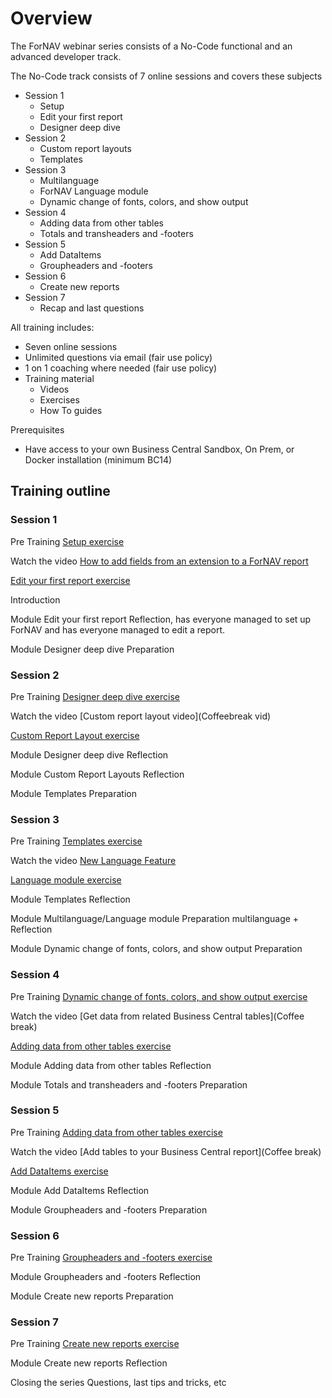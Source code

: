 # Overview

The ForNAV webinar series consists of a No-Code functional and an advanced developer track.

The No-Code track consists of 7 online sessions and covers these subjects

* Session 1
  * Setup
  * Edit your first report
  * Designer deep dive
* Session 2
  * Custom report layouts
  * Templates
* Session 3
  * Multilanguage
  * ForNAV Language module
  * Dynamic change of fonts, colors, and show output
* Session 4
  * Adding data from other tables
  * Totals and transheaders and -footers
* Session 5
  * Add DataItems
  * Groupheaders and -footers
* Session 6
  * Create new reports
* Session 7
  * Recap and last questions

All training includes:
* Seven online sessions
* Unlimited questions via email (fair use policy)
* 1 on 1 coaching where needed (fair use policy)
* Training material
  * Videos
  * Exercises
  * How To guides


Prerequisites
* Have access to your own Business Central Sandbox, On Prem, or Docker installation (minimum BC14)

## Training outline

### Session 1
Pre Training
[Setup exercise](/Exercises/Setup.Exercise.md)

Watch the video [How to add fields from an extension to a ForNAV report](https://www.youtube.com/watch?v=CmZhj17JDWk)

[Edit your first report exercise](/Exercises/EditYourFirstReport.Exercise.md)

Introduction

Module Edit your first report
Reflection, has everyone managed to set up ForNAV and has everyone managed to edit a report.

Module Designer deep dive
Preparation

### Session 2
Pre Training
[Designer deep dive exercise](/Exercises/DesignerDeepDive.Exercise.md)

Watch the video [Custom report layout video](Coffeebreak vid)

[Custom Report Layout exercise]()

Module Designer deep dive
Reflection

Module Custom Report Layouts
Reflection

Module Templates
Preparation

### Session 3
Pre Training
[Templates exercise]()

Watch the video [New Language Feature](Coffeebreak)

[Language module exercise]()

Module Templates
Reflection

Module Multilanguage/Language module
Preparation multilanguage + Reflection

Module Dynamic change of fonts, colors, and show output
Preparation

### Session 4
Pre Training
[Dynamic change of fonts, colors, and show output exercise]()

Watch the video [Get data from related Business Central tables](Coffee break)

[Adding data from other tables exercise]()

Module Adding data from other tables
Reflection

Module Totals and transheaders and -footers
Preparation

### Session 5
Pre Training
[Adding data from other tables exercise]()

Watch the video [Add tables to your Business Central report](Coffee break)

[Add DataItems exercise]()

Module Add DataItems
Reflection

Module Groupheaders and -footers
Preparation

### Session 6
Pre Training
[Groupheaders and -footers exercise]()

Module Groupheaders and -footers
Reflection

Module Create new reports
Preparation

### Session 7
Pre Training
[Create new reports exercise]()

Module Create new reports
Reflection

Closing the series
Questions, last tips and tricks, etc